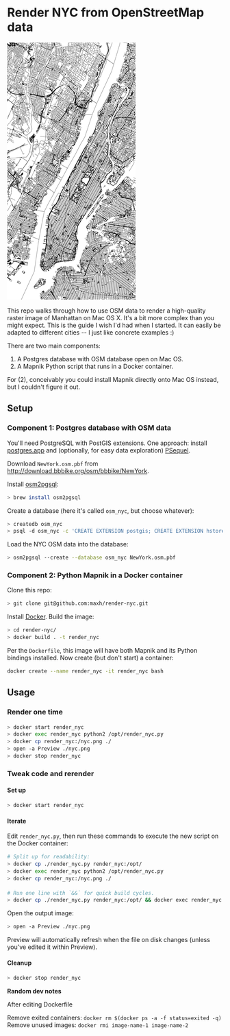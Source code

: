 # Render NYC from OpenStreetMap data

![Low resolution sample](sample.png)

This repo walks through how to use OSM data to render a high-quality raster image of Manhattan on Mac OS X. It's a bit more complex than you might expect. This is the guide I wish I'd had when I started. It can easily be adapted to different cities -- I just like concrete examples :)

There are two main components:

1) A Postgres database with OSM database open on Mac OS.
2) A Mapnik Python script that runs in a Docker container.

For (2), conceivably you could install Mapnik directly onto Mac OS instead, but I couldn't figure it out.

## Setup

### Component 1: Postgres database with OSM data

You'll need PostgreSQL with PostGIS extensions. One approach: install [postgres.app](http://postgresapp.com/) and (optionally, for easy data exploration) [PSequel](http://www.psequel.com/).

Download `NewYork.osm.pbf` from http://download.bbbike.org/osm/bbbike/NewYork.

Install [osm2pgsql](https://wiki.openstreetmap.org/wiki/Osm2pgsql):

```sh
> brew install osm2pgsql
```

Create a database (here it's called `osm_nyc`, but choose whatever):

```sh
> createdb osm_nyc
> psql -d osm_nyc -c 'CREATE EXTENSION postgis; CREATE EXTENSION hstore;'
```

Load the NYC OSM data into the database:

```sh
> osm2pgsql --create --database osm_nyc NewYork.osm.pbf
```

### Component 2: Python Mapnik in a Docker container

Clone this repo:

```sh
> git clone git@github.com:maxh/render-nyc.git
```

Install [Docker](https://www.docker.com/get-docker). Build the image:

```sh
> cd render-nyc/
> docker build . -t render_nyc
```

Per the `Dockerfile`, this image will have both Mapnik and its Python bindings installed. Now create (but don't start) a container:

```sh
docker create --name render_nyc -it render_nyc bash
```

## Usage

### Render one time

```sh
> docker start render_nyc
> docker exec render_nyc python2 /opt/render_nyc.py
> docker cp render_nyc:/nyc.png ./
> open -a Preview ./nyc.png
> docker stop render_nyc
```

### Tweak code and rerender

#### Set up

```sh
> docker start render_nyc
```

#### Iterate

Edit `render_nyc.py`, then run these commands to execute the new script on the Docker container:

```sh
# Split up for readability:
> docker cp ./render_nyc.py render_nyc:/opt/
> docker exec render_nyc python2 /opt/render_nyc.py
> docker cp render_nyc:/nyc.png ./

# Run one line with `&&` for quick build cycles.
> docker cp ./render_nyc.py render_nyc:/opt/ && docker exec render_nyc python2 /opt/render_nyc.py && docker cp render_nyc:/nyc.png ./
```

Open the output image:

```sh
> open -a Preview ./nyc.png
```

Preview will automatically refresh when the file on disk changes (unless you've edited it within Preview).

#### Cleanup

```sh
> docker stop render_nyc
```

____Random dev notes____

After editing Dockerfile

Remove exited containers: `docker rm $(docker ps -a -f status=exited -q)`
Remove unused images: `docker rmi image-name-1 image-name-2`
